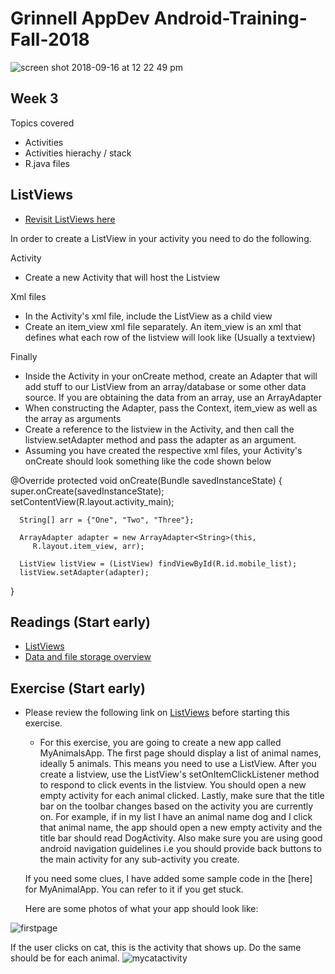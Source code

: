 # Grinnell AppDev Android-Training-Fall-2018

![screen shot 2018-09-16 at 12 22 49 pm](https://user-images.githubusercontent.com/20831683/45599089-48662500-b9ab-11e8-927a-c8d5f31b88f2.png)

## Week 3
Topics covered
 - Activities
 - Activities hierachy / stack
 - R.java files

## ListViews
 - [Revisit ListViews here](https://www.tutorialspoint.com/android/android_list_view.htm)

 In order to create a ListView in your activity you need to do the following. 

Activity
- Create a new Activity that will host the Listview 

Xml files
- In the Activity's xml file, include the ListView as a child view
- Create an item_view xml file separately. An item_view is an xml that defines
what each row of the listview will look like (Usually a textview)

Finally 
- Inside the Activity in your onCreate method, create an Adapter that will add stuff to our ListView from an array/database
or some other data source. If you are obtaining the data from an array, use an ArrayAdapter
- When constructing the Adapter, pass the Context, item_view as well as the array as arguments
- Create a reference to the listview in the Activity, and then call the listview.setAdapter method
and pass the adapter as an argument.
- Assuming you have created the respective xml files, your Activity's onCreate should look something like the code shown below

 @Override
   protected void onCreate(Bundle savedInstanceState) {
      super.onCreate(savedInstanceState);
      setContentView(R.layout.activity_main);

      String[] arr = {"One", "Two", "Three"};
      
      ArrayAdapter adapter = new ArrayAdapter<String>(this, 
         R.layout.item_view, arr);
      
      ListView listView = (ListView) findViewById(R.id.mobile_list);
      listView.setAdapter(adapter);
   } 


## Readings (Start early)
 - [ListViews](https://www.tutorialspoint.com/android/android_list_view.htm)
 - [Data and file storage overview](https://developer.android.com/guide/topics/data/data-storage)

## Exercise (Start early)
 - Please review the following link on [ListViews](https://www.tutorialspoint.com/android/android_list_view.htm) before starting this exercise. 
   - For this exercise, you are going to create a new app called MyAnimalsApp. The first page should display a list of animal names, ideally 
   5 animals. This means you need to use a ListView. After you create a listview, use the ListView's setOnItemClickListener method to respond
   to click events in the listview. You should open a new empty activity for each animal clicked. Lastly, make sure that the title bar on 
   the toolbar changes based on the activity you are currently on. For example, if in my list I have an animal name dog and I click that animal 
   name, the app should open a new empty activity and the title bar should read DogActivity. Also make sure you are using good android navigation
   guidelines i.e you should provide back buttons to the main activity for any sub-activity you create. 

   If you need some clues, I have added some sample code in the [here] for MyAnimalApp. You can refer to it if you get stuck.

   Here are some photos of what your app should look like:
   
![firstpage](https://user-images.githubusercontent.com/20831683/46588014-a510a900-ca5a-11e8-8522-e5c50cb284b3.png)

If the user clicks on cat, this is the activity that shows up. Do the same should be for each animal. 
![mycatactivity](https://user-images.githubusercontent.com/20831683/46588018-a93cc680-ca5a-11e8-89ad-c3d359e1c5ea.png)


   




